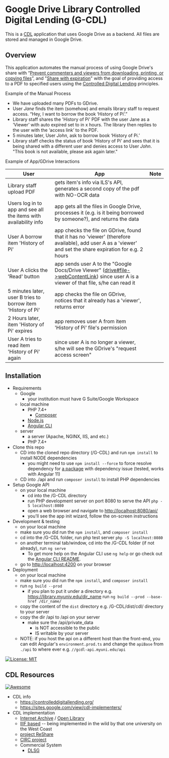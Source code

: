 # Google Drive Library Controlled Digital Lending (G-CDL)

This is a [CDL](https://controlleddigitallending.org/) application that uses Google Drive as a backend. All files are stored and managed in Google Drive.

## Overview

This application automates the manual process of using Google Drive's share with “[Prevent commenters and viewers from downloading, printing, or copying files](https://support.google.com/a/users/answer/9308868?hl=en)”, and "[Share with expiration](https://support.google.com/a/users/answer/9308784?hl=en)" with the goal of providing access to a PDF to specified users using the [Controlled Digital Lending](https://controlleddigitallending.org/whitepaper) principles.

Example of the Manual Process  

- We have uploaded many PDFs to GDrive.
- User *Jane* finds the item (somehow) and emails library staff to request access. “Hey, I want to borrow the book ‘History of Pi’.”
- Library staff shares the 'History of Pi' PDF with the user Jane as a ‘Viewer’ with auto expired set to in x hours. The library then replies to the user with the ‘access link’ to the PDF.
- 5 minutes later, User *John*, ask to borrow book ‘History of Pi.’
- Library staff checks the status of book ‘History of Pi’ and sees that it is being shared with a different user and denies access to User *John*. "This book is not available, please ask again later." 

Example of App/GDrive Interactions  

| User                                                                 | App                                                                                                                                                       | Note |
|----------------------------------------------------------------------|-----------------------------------------------------------------------------------------------------------------------------------------------------------|------|
| Library staff upload PDF                                             | gets item's info via ILS's API, generates a second copy of the pdf with NO-OCR data                                                                         |      |
| Users log in to app and see all the items with availability info | app gets all the files in Google Drive, processes it (e.g. is it being borrowed by someone?), and returns the data                                                   |      |
| User A borrow item 'History of Pi'                                             | app checks the file on GDrive, found that it has no 'viewer' (therefore available), add user A as a 'viewer' and set the share expiration for e.g. 2 hours |      |
| User A clicks the 'Read' button                                       | app sends user A to the "Google Docs/Drive Viewer" ([drive#file->webContentLink](https://developers.google.com/drive/api/v3/reference/files#webContentLink)) since user A is a viewer of that file, s/he can read it                    |      |
| 5 minutes later, user B tries to borrow item 'History of Pi'                        | app checks the file on GDrive, notices that it already has a 'viewer', returns error                                                                         |      |
| 2 Hours later, item 'History of Pi' expires                                    | app removes user A from item 'History of Pi' file's permission                                                                                                                 |      |
| User A tries to read item 'History of Pi' again                                  | since user A is no longer a viewer, s/he will see the GDrive's "request access screen"                                                                        |      |


  
## Installation
- Requirements
    - Google
      - your institution must have G Suite/Google Workspace      
    - local machine
        - PHP 7.4+
            - [Composer](https://getcomposer.org/download/)
        - [Node.js](https://nodejs.org/en/download/)
        - [Angular CLI](https://cli.angular.io/)
    - server
        - a server (Apache, NGINX, IIS, and etc.)
        - PHP 7.4+
- Clone this repo
    - CD into the cloned repo directory (/G-CDL) and run `npm install` to install NODE dependencies
        - you might need to use `npm install --force` to force resolve dependency for [a package](https://github.com/kolkov/angular-editor/issues/325) with dependency issue (tested, works with Angular 11)
    - CD into ./api and run `composer install` to install PHP dependencies
- Setup Google API
    - on your local machine
        - cd into the /G-CDL directory
        - run PHP development server on port 8080 to serve the API `php -S localhost:8080`
        - open a web browser and navigate to [http://localhost:8080/api/](http://localhost:8080/api/)
        - you'll see the app init wizard, follow the on-screen instructions
- Development & testing
    - on your local machine
    - make sure you did run the `npm install`, and `composer install`
    - cd into the /G-CDL folder, run php test server `php -S localhost:8080`
    - on another terminal tab/window, cd into the /G-CDL folder (if not already), run `ng serve`
      - To get more help on the Angular CLI use `ng help` or go check out the [Angular CLI README](https://github.com/angular/angular-cli/blob/master/README.md).
    - go to [http://localhost:4200](http://localhost:4200) on your browser
- Deployment
    - on your local machine
    - make sure you did run the `npm install`, and `composer install`
    - run `ng build --prod`
        - if you plan to put it under a directory e.g. https://library.myuniv.edu/dir_name run `ng build --prod --base-href /dir_name/`
    - copy the content of the `dist` directory e.g. /G-CDL/dist/cdl/ directory to your server
    - copy the dir /api to /api on your server
        - make sure the /api/private_data
            - is NOT accessible to the public
            - IS writable by your server
    - NOTE: if you host the api on a different host than the front-end, you can edit Angular's `environment.prod.ts` and change the `apiBase` from `./api` to where ever e.g. `//gcdl-api.myuni.edu/api`
        
[![License: MIT](https://img.shields.io/badge/License-MIT-green.svg)](https://opensource.org/licenses/MIT)

## CDL Resources
[![Awesome](https://awesome.re/badge.svg)](https://awesome.re)
- CDL info
  - https://controlleddigitallending.org/  
  - https://sites.google.com/view/cdl-implementers/  
- CDL implementation
   - [Internet Archive](https://archive.org/details/inlibrary) / [Open Library](https://github.com/internetarchive/openlibrary/)
   - [IIIF based](https://iiif.io/api/auth/1.0/#authentication-for-description-resources) -- being implemented in the wild by that one university on the West Coast
   - [project ReShare](https://projectreshare.org/products/reshare-controlled-digital-lending/)
   - [CIRC project](https://www.cdlproject.org/)
   - Commercial System
      -  [DLSG](https://www.dlsg.com/)

